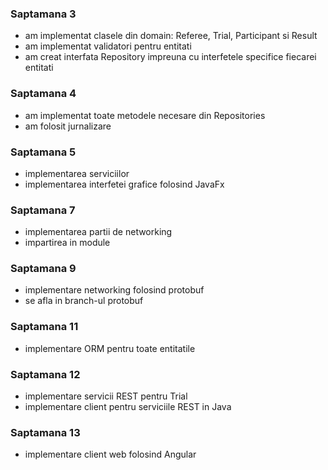### Saptamana 3
- am implementat clasele din domain: Referee, Trial, Participant si Result
- am implementat validatori pentru entitati
- am creat interfata Repository impreuna cu interfetele specifice fiecarei entitati

### Saptamana 4
- am implementat toate metodele necesare din Repositories
- am folosit jurnalizare

### Saptamana 5
- implementarea serviciilor
- implementarea interfetei grafice folosind JavaFx

### Saptamana 7
- implementarea partii de networking
- impartirea in module 

### Saptamana 9
- implementare networking folosind protobuf
- se afla in branch-ul protobuf

### Saptamana 11
- implementare ORM pentru toate entitatile

### Saptamana 12
- implementare servicii REST pentru Trial
- implementare client pentru serviciile REST in Java

### Saptamana 13
- implementare client web folosind Angular